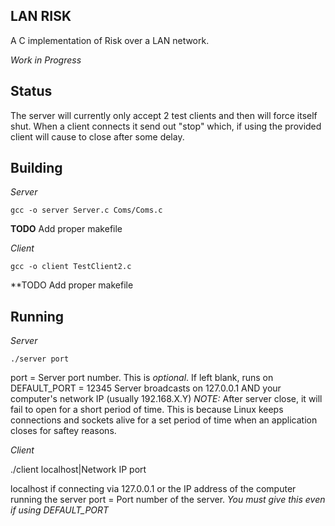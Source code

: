 LAN RISK
--------
A C implementation of Risk over a LAN network.

*Work in Progress*

Status
------
The server will currently only accept 2 test clients and then will force itself shut. When a client connects it send out "stop" which, if using the provided client will cause to close after some delay.


Building
--------
*Server*

    gcc -o server Server.c Coms/Coms.c

**TODO** Add proper makefile


*Client*

    gcc -o client TestClient2.c

**TODO Add proper makefile


Running
-------
*Server*

    ./server port

port = Server port number. This is *optional*. If left blank, runs on DEFAULT_PORT = 12345
Server broadcasts on 127.0.0.1 AND your computer's network IP (usually 192.168.X.Y)
*NOTE:* After server close, it will fail to open for a short period of time. This is because Linux keeps connections and sockets alive for a set period of time when an application closes for saftey reasons. 


*Client*

  ./client localhost|Network IP port

localhost if connecting via 127.0.0.1 or the IP address of the computer running the server
port = Port number of the server. *You must give this even if using DEFAULT_PORT*
